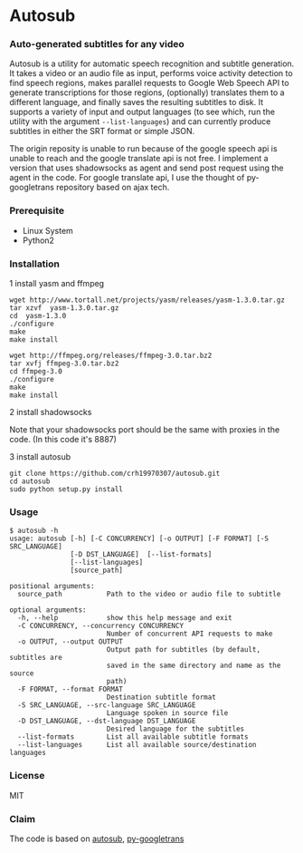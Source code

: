 # Autosub 
  
  

### Auto-generated subtitles for any video

Autosub is a utility for automatic speech recognition and subtitle generation. It takes a video or an audio file as input, performs voice activity detection to find speech regions, makes parallel requests to Google Web Speech API to generate transcriptions for those regions, (optionally) translates them to a different language, and finally saves the resulting subtitles to disk. It supports a variety of input and output languages (to see which, run the utility with the argument `--list-languages`) and can currently produce subtitles in either the SRT format or simple JSON. 

The origin reposity is unable to run because of the google speech api is unable to reach and the google translate api is not free. I implement a version that uses shadowsocks as agent and send post request using the agent in the code. For google translate api, I use the thought of py-googletrans repository based on ajax tech.

### Prerequisite

  * Linux System
  * Python2


### Installation

1 install yasm and ffmpeg

    wget http://www.tortall.net/projects/yasm/releases/yasm-1.3.0.tar.gz
    tar xzvf  yasm-1.3.0.tar.gz
    cd  yasm-1.3.0
    ./configure
    make
    make install
 
    wget http://ffmpeg.org/releases/ffmpeg-3.0.tar.bz2
    tar xvfj ffmpeg-3.0.tar.bz2
    cd ffmpeg-3.0
    ./configure
    make
    make install

2 install shadowsocks

Note that your shadowsocks port should be the same with proxies in the code. (In this code it's 8887)

3 install autosub

    git clone https://github.com/crh19970307/autosub.git
    cd autosub
    sudo python setup.py install

### Usage

```
$ autosub -h
usage: autosub [-h] [-C CONCURRENCY] [-o OUTPUT] [-F FORMAT] [-S SRC_LANGUAGE]
               [-D DST_LANGUAGE]  [--list-formats]
               [--list-languages]
               [source_path]

positional arguments:
  source_path           Path to the video or audio file to subtitle

optional arguments:
  -h, --help            show this help message and exit
  -C CONCURRENCY, --concurrency CONCURRENCY
                        Number of concurrent API requests to make
  -o OUTPUT, --output OUTPUT
                        Output path for subtitles (by default, subtitles are
                        saved in the same directory and name as the source
                        path)
  -F FORMAT, --format FORMAT
                        Destination subtitle format
  -S SRC_LANGUAGE, --src-language SRC_LANGUAGE
                        Language spoken in source file
  -D DST_LANGUAGE, --dst-language DST_LANGUAGE
                        Desired language for the subtitles
  --list-formats        List all available subtitle formats
  --list-languages      List all available source/destination languages
```

### License

MIT

### Claim
The code is based on [autosub](https://github.com/agermanidis/autosub), [py-googletrans](https://github.com/ssut/py-googletrans)
